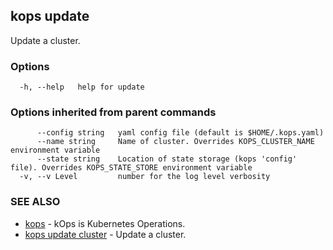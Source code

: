 
<!--- This file is automatically generated by make gen-cli-docs; changes should be made in the go CLI command code (under cmd/kops) -->

## kops update

Update a cluster.

### Options

```
  -h, --help   help for update
```

### Options inherited from parent commands

```
      --config string   yaml config file (default is $HOME/.kops.yaml)
      --name string     Name of cluster. Overrides KOPS_CLUSTER_NAME environment variable
      --state string    Location of state storage (kops 'config' file). Overrides KOPS_STATE_STORE environment variable
  -v, --v Level         number for the log level verbosity
```

### SEE ALSO

* [kops](kops.md)	 - kOps is Kubernetes Operations.
* [kops update cluster](kops_update_cluster.md)	 - Update a cluster.

